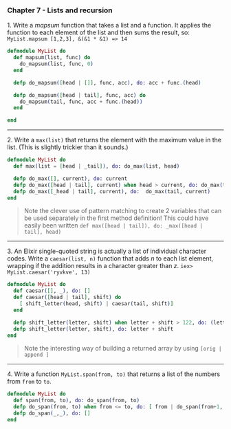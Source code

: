 ### Chapter 7 - Lists and recursion

1\. Write a _mapsum_ function that takes a list and a function.  It applies the function to each element of the list and then sums the result, so: `MyList.mapsum [1,2,3], &(&1 * &1) => 14`

```elixir
defmodule MyList do
  def mapsum(list, func) do
    do_mapsum(list, func, 0)
  end

  defp do_mapsum([head | []], func, acc), do: acc + func.(head)

  defp do_mapsum([head | tail], func, acc) do
    do_mapsum(tail, func, acc + func.(head))
  end

end
```
---
2\. Write a `max(list)` that returns the element with the maximum value in the list.  (This is slightly trickier than it sounds.)

```elixir
defmodule MyList do
  def max(list = [head | _tail]), do: do_max(list, head)

  defp do_max([], current), do: current
  defp do_max([head | tail], current) when head > current, do: do_max(tail, head)
  defp do_max([_head | tail], current), do:  do_max(tail, current)
end
```
> Note the clever use of pattern matching to create 2 variables that can be used separately in the first method definition!  This could have easily been written `def max([head | tail]), do: _max([head | tail], head)`

---
3\. An Elixir single-quoted string is actually a list of individual character codes.  Write a `caesar(list, n)` function that adds _n_ to each list element, wrapping if the addition results in a character greater than _z_.
`iex> MyList.caesar('ryvkve', 13)`

```elixir
defmodule MyList do
  def caesar([], _), do: []
  def caesar([head | tail], shift) do
    [ shift_letter(head, shift) | caesar(tail, shift)]
  end

  defp shift_letter(letter, shift) when letter + shift > 122, do: (letter + shift) - 26
  defp shift_letter(letter, shift), do: letter + shift
end
```
> Note the interesting way of building a returned array by using `[orig | append ]`

---
4\. Write a function `MyList.span(from, to)` that returns a list of the numbers from `from` to `to`.
```elixir
defmodule MyList do
  def span(from, to), do: do_span(from, to)
  defp do_span(from, to) when from <= to, do: [ from | do_span(from+1, to) ]
  defp do_span(_,_), do: []
end
```
